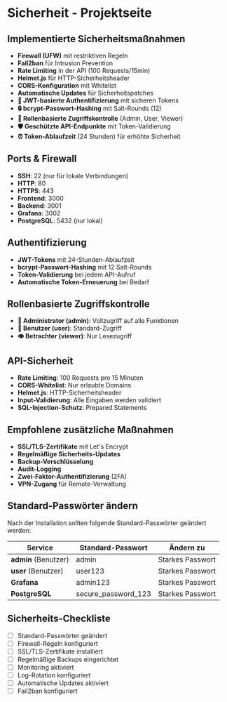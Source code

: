 # Sicherheit - Projektseite

## Implementierte Sicherheitsmaßnahmen
- **Firewall (UFW)** mit restriktiven Regeln
- **Fail2ban** für Intrusion Prevention
- **Rate Limiting** in der API (100 Requests/15min)
- **Helmet.js** für HTTP-Sicherheitsheader
- **CORS-Konfiguration** mit Whitelist
- **Automatische Updates** für Sicherheitspatches
- **🔐 JWT-basierte Authentifizierung** mit sicheren Tokens
- **🔒 bcrypt-Passwort-Hashing** mit Salt-Rounds (12)
- **👥 Rollenbasierte Zugriffskontrolle** (Admin, User, Viewer)
- **🛡️ Geschützte API-Endpunkte** mit Token-Validierung
- **⏰ Token-Ablaufzeit** (24 Stunden) für erhöhte Sicherheit

## Ports & Firewall
- **SSH**: 22 (nur für lokale Verbindungen)
- **HTTP**: 80
- **HTTPS**: 443
- **Frontend**: 3000
- **Backend**: 3001
- **Grafana**: 3002
- **PostgreSQL**: 5432 (nur lokal)

## Authentifizierung
- **JWT-Tokens** mit 24-Stunden-Ablaufzeit
- **bcrypt-Passwort-Hashing** mit 12 Salt-Rounds
- **Token-Validierung** bei jedem API-Aufruf
- **Automatische Token-Erneuerung** bei Bedarf

## Rollenbasierte Zugriffskontrolle
- **👑 Administrator (admin)**: Vollzugriff auf alle Funktionen
- **👤 Benutzer (user)**: Standard-Zugriff
- **👁️ Betrachter (viewer)**: Nur Lesezugriff

## API-Sicherheit
- **Rate Limiting**: 100 Requests pro 15 Minuten
- **CORS-Whitelist**: Nur erlaubte Domains
- **Helmet.js**: HTTP-Sicherheitsheader
- **Input-Validierung**: Alle Eingaben werden validiert
- **SQL-Injection-Schutz**: Prepared Statements

## Empfohlene zusätzliche Maßnahmen
- **SSL/TLS-Zertifikate** mit Let's Encrypt
- **Regelmäßige Sicherheits-Updates**
- **Backup-Verschlüsselung**
- **Audit-Logging**
- **Zwei-Faktor-Authentifizierung** (2FA)
- **VPN-Zugang** für Remote-Verwaltung

## Standard-Passwörter ändern
Nach der Installation sollten folgende Standard-Passwörter geändert werden:

| Service | Standard-Passwort | Ändern zu |
|---------|------------------|-----------|
| **admin** (Benutzer) | admin | Starkes Passwort |
| **user** (Benutzer) | user123 | Starkes Passwort |
| **Grafana** | admin123 | Starkes Passwort |
| **PostgreSQL** | secure_password_123 | Starkes Passwort |

## Sicherheits-Checkliste
- [ ] Standard-Passwörter geändert
- [ ] Firewall-Regeln konfiguriert
- [ ] SSL/TLS-Zertifikate installiert
- [ ] Regelmäßige Backups eingerichtet
- [ ] Monitoring aktiviert
- [ ] Log-Rotation konfiguriert
- [ ] Automatische Updates aktiviert
- [ ] Fail2ban konfiguriert
